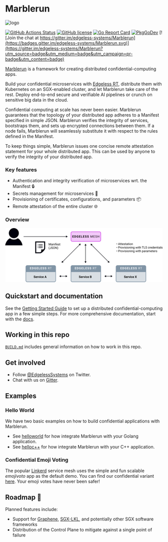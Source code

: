 # Marblerun

![logo](assets/mr_logo.svg)

[![GitHub Actions Status][github-actions-badge]][github-actions]
[![GitHub license][license-badge]](LICENSE)
[![Go Report Card][go-report-card-badge]][go-report-card]
[![PkgGoDev][go-pkg-badge]][go-pkg]
[![Join the chat at https://gitter.im/edgeless-systems/Marblerun](https://badges.gitter.im/edgeless-systems/Marblerun.svg)](https://gitter.im/edgeless-systems/Marblerun?utm_source=badge&utm_medium=badge&utm_campaign=pr-badge&utm_content=badge)

[Marblerun][marblerunsh] is a framework for creating distributed confidential-computing apps.

Build your confidential microservices with [Edgeless RT][edgelessrt], distribute them with Kubernetes on an SGX-enabled cluster, and let Marblerun take care of the rest. Deploy end-to-end secure and verifiable AI pipelines or crunch on sensitive big data in the cloud. 

Confidential computing at scale has never been easier. Marblerun guarantees that the topology of your distributed app adheres to a Manifest specified in simple JSON. Marblerun verifies the integrity of services, bootstraps them, and sets up encrypted connections between them. If a node fails, Marblerun will seamlessly substitute it with respect to the rules defined in the Manifest.

To keep things simple, Marblerun issues one concise remote attestation statement for your whole distributed app. This can be used by anyone to verify the integrity of your distributed app.

### Key features

* Authentication and integrity verification of microservices wrt. the Manifest :lock:
* Secrets management for microservices :key:
* Provisioning of certificates, configurations, and parameters :package:
* Remote attestation of the entire cluster :globe_with_meridians:

### Overview

<img src="assets/overview.svg" alt="overview" width="600"/>

## Quickstart and documentation

See the [Getting Started Guide][getting-started] to set up a distributed confidential-computing app in a few simple steps.
For more comprehensive documentation, start with the [docs][docs].

## Working in this repo

[`BUILD.md`](BUILD.md) includes general information on how to work in this repo.

## Get involved

* Follow [@EdgelessSystems][twitter] on Twitter.
* Chat with us on [Gitter][gitter].

## Examples

### Hello World

We have two basic examples on how to build confidential applications with Marblerun.

* See [helloworld](samples/helloworld) for how integrate Marblerun with your Golang application.
* See [helloc++](samples/helloc++) for how integrate Marblerun with your C++ application.

### Confidential Emoji Voting

The popular [Linkerd][linkerd] service mesh uses the simple and fun scalable *emojivoto* app as the default demo. You can find our confidential variant [here][emojivoto]. Your emoji votes have never been safer!

## Roadmap :rocket:

Planned features include:

* Support for [Graphene][graphene], [SGX-LKL][sgx-lkl], and potentially other SGX software frameworks
* Distribution of the Control Plane to mitigate against a single point of failure

<!-- refs -->
[docs]: https://marblerun.sh/docs/introduction/
[edgelessrt]: https://github.com/edgelesssys/edgelessrt
[emojivoto]: https://github.com/edgelesssys/emojivoto
[getting-started]: https://marblerun.sh/docs/getting-started/quickstart/
[github-actions]: https://github.com/edgelesssys/marblerun/actions
[github-actions-badge]: https://github.com/edgelesssys/marblerun/workflows/Unit%20Tests/badge.svg
[go-pkg]: https://pkg.go.dev/github.com/edgelesssys/marblerun
[go-pkg-badge]: https://pkg.go.dev/badge/github.com/edgelesssys/marblerun
[go-report-card]: https://goreportcard.com/report/github.com/edgelesssys/marblerun
[go-report-card-badge]: https://goreportcard.com/badge/github.com/edgelesssys/marblerun
[graphene]: https://github.com/oscarlab/graphene
[license-badge]: https://img.shields.io/github/license/edgelesssys/marblerun
[linkerd]: https://linkerd.io
[marblerunsh]: https://marblerun.sh
[sgx-lkl]: https://github.com/lsds/sgx-lkl
[slack]: https://join.slack.com/t/confidentialcloud/shared_invite/zt-ix8nzzr6-vVNb6IM76Ab8z9a_5NMJnQ
[twitter]: https://twitter.com/EdgelessSystems
[gitter]: https://gitter.im/edgeless-systems/community